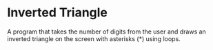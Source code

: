 # Inverted Triangle
A program that takes the number of digits from the user and draws an inverted triangle on the screen with asterisks (*) using loops.

